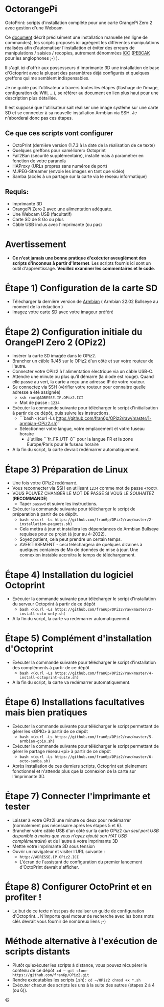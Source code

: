 # OctorangePi
  OctoPrint: scripts d'installation complète pour une carte OrangePi Zero 2 avec gestion d'une Webcam
  
 Ce <a href="https://github.com/fran6p/Documents-LI3D/blob/main/Installer%20Octoprint%20sur%20une%20OrangePi%20Zero%202.md" target="_blank">document</a>
décrit précisément une installation manuelle (en ligne de commandes), les scripts proposés ici agrègent les différentes manipulations réalisées afin d'automatiser l'installation et éviter des erreurs de manipulations / saisies / recopies, autrement dénommées [ICC](https://fr.wiktionary.org/wiki/interface_chaise-clavier) ([PEBCAK](https://fr.wiktionary.org/wiki/PEBCAK) pour les anglophones ;-) ).

 Il s'agit ici d'offrir aux possesseurs d'imprimante 3D une installation de base d'Octoprint avec la plupart des paramètres déjà configurés et quelques greffons qui me semblent indispensables.
 
  Je ne guide pas l'utilisateur à travers toutes les étapes (flashage de l'image, configuration du Wifi, ...), se référer au document en lien plus haut pour une description plus détaillée.
  
  Il est supposé que l'utilisateur sait réaliser une image système sur une carte SD et se connecter à sa nouvelle installation Armbian via SSH.  Je n'aborderai donc pas ces étapes.

## Ce que ces scripts vont configurer
- OctoPrint (dernière version (1.7.3 à la date de la réalisation de ce texte)
- Quelques greffons pour «améliorer» Octoprint
- Fail2Ban (sécurité supplémentaire), installé mais à paramétrer en fonction de votre paranoïa
- HAProxy (URLs propres sans numéros de port)
- MJPEG-Streamer (envoie les images en tant que vidéo)
- Samba (accès à un partage sur la carte via le réseau informatique)

  
## Requis:
- Imprimante 3D
- OrangePi Zero 2 avec une alimentation adéquate.
- Une Webcam USB (facultatif)
- Carte SD de 8 Go ou plus
- Câble USB inclus avec l'imprimante (ou pas)

# Avertissement
  - **Ce n'est jamais une bonne pratique d'exécuter aveuglément des scripts d'inconnus à partir d'Internet**.  Les scripts fournis ici sont un outil d'apprentissage. **Veuillez examiner les commentaires et le code**.

# Étape 1) Configuration de la carte SD
  - Télécharger la dernière version de [Armbian](https://www.armbian.com/orange-pi-zero-2/) ( Armbian 22.02 Bullseye au moment de la rédaction )  
  - Imagez votre carte SD avec votre imageur préféré
  
# Étape 2) Configuration initiale du OrangePI Zero 2 (OPiz2)
  - Insérer la carte SD imagée dans le OPiz2.
  - Brancher un câble RJ45 sur le OPiz2 d'un côté et sur votre routeur de l'autre.
  - Connecter votre OPiz2 à l'alimentation électrique via un câble USB-C.
  - Attendre une minute ou plus qu'il démarre (la diode est rouge). Quand elle passe au vert, la carte a reçu une adresse IP de votre routeur.
  - Se connectez via SSH (vérifier votre routeur pour connaitre quelle adresse a été assignée)
    - ```ssh root@ADRESSE.IP.OPiz2.ICI```
    - Mot de passe : ``1234``
  - Exécuter la commande suivante pour télécharger le script d'initialisation à partir de ce dépôt, puis suivre les instructions.
    - ```bash <(curl -Ls https://github.com/fran6p/OPiz2/raw/master/1-armbian-OPiz2.sh)``
    - Sélectionner votre langue, votre emplacement et votre fuseau horaire
      - J'utilise ```fr_FR.UTF-8`` pour la langue FR et la zone Europe/Paris pour le fuseau horaire
  - A la fin du script, la carte devrait redémarrer automatiquement.
  
# Étape 3) Préparation de Linux
  - Une fois votre OPiz2 redémarré.
  - Vous reconnecter via SSH en utilisant ``1234`` comme mot de passe «root».
  - VOUS POUVEZ CHANGER LE MOT DE PASSE SI VOUS LE SOUHAITEZ (**RECOMMANDÉ**)
    - Taper ``passwd`` et suivre les instructions.
  - Exécuter la commande suivante pour télécharger le script de préparation à partir de ce dépôt.
    - ``bash <(curl -Ls https://github.com/fran6p/OPiz2/raw/master/2-installation-paquets.sh)``
    - Cela mettra à jour et installera les dépendances de Armbian Bullseye requises pour ce projet (à jour au 4-2022).
    - Soyez patient, cela peut prendre un certain temps.
    - AVERTISSEMENT - ceci téléchargera de quelques dizaines à quelques centaines de Mo de données de mise à jour.  Une connexion instable accroitra le temps de téléchargement.

# Étape 4) Installation du logiciel Octoprint
  - Exécuter la commande suivante pour télécharger le script d'installation du serveur Octoprint à partir de ce dépôt
    - ``bash <(curl -Ls https://github.com/fran6p/OPiz2/raw/master/3-install-octo-only.sh)``
  - A la fin du script, la carte va redémarrer automatiquement.
  
# Étape 5) Complément d'installation d'Octoprint
  - Exécuter la commande suivante pour télécharger le script d'installation des compléments à partir de ce dépôt
    - ``bash <(curl -Ls https://github.com/fran6p/OPiz2/raw/master/4-install-octoprint-suite.sh)``
  - A la fin du script, la carte va redémarrer automatiquement.
   
 # Étape 6) Installations facultatives mais bien pratiques
  - Exécuter la commande suivante pour télécharger le script permettant de gérer les «GPIO» à partir de ce dépôt
    - ``bash <(curl -Ls https://github.com/fran6p/OPiz2/raw/master/5-armbian-gpio.sh)``
  - Exécuter la commande suivante pour télécharger le script permettant de gérer le partage réseau «pi» à partir de ce dépôt
    - ``bash <(curl -Ls https://github.com/fran6p/OPiz2/raw/master/6-octo-samba.sh)``	
  - Après installation de ces derniers scripts, Octoprint est pleinement fonctionnel et n'attends plus que la connexion de la carte sur l'imprimante 3D.
  
 # Étape 7) Connecter l'imprimante et tester
  - Laisser à votre OPz2i une minute ou deux pour redémarrer (normalement pas nécessaire après les étapes 5 et 6).
  - Brancher votre câble USB d'un côté sur la carte OPiz2 (*un seul port USB disponible à moins que vous n'ayez ajouté son HAT USB complémentaire*) et de l'autre à votre imprimante 3D
  - Mettre votre imprimante 3D sous tension
  - Ouvrir un navigateur et visiter l'URL suivante :
    - ```http://ADRESSE.IP.OPiz2.ICI```
    - L'écran de l'assistant de configuration du premier lancement d'OctoPrint devrait s'afficher.
    
 # Étape 8) Configurer OctoPrint et en profiter !
  - Le but de ce texte n'est pas de réaliser un guide de configuration d'Octoprint... N'importe quel moteur de recherche avec les bons mots clés devrait vous fournir de nombreux liens ;-) 
  
  
 # Méthode alternative à l'exécution de scripts distants
  - Plutôt qu'exécuter les scripts à distance, vous pouvez récupérer le contenu de ce dépôt :```
    cd ~
    git clone https://github.com/fran6p/OPiz2.git ```
  - Rendre exécutables les scripts (.sh):```
    cd ~/OPiz2
    chmod +x *.sh```
  - Exécuter chacun des scripts les uns à la suite des autres (étapes 2 à 4 (ou 6)).

:smiley: 
  
  
 
